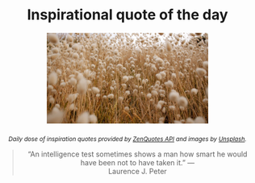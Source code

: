 
<div align="center">

# Inspirational quote of the day

<img src="./data/photo.jpeg" alt="Beautiful nature photo" width="320" height="180">

<sub><i>Daily dose of inspiration quotes provided by [ZenQuotes API](https://zenquotes.io/) and images by [Unsplash](https://unsplash.com/).</i></sub>


<blockquote>&ldquo;An intelligence test sometimes shows a man how smart he would have been not to have taken it.&rdquo; &mdash; <footer>Laurence J. Peter</footer></blockquote>

</div>
